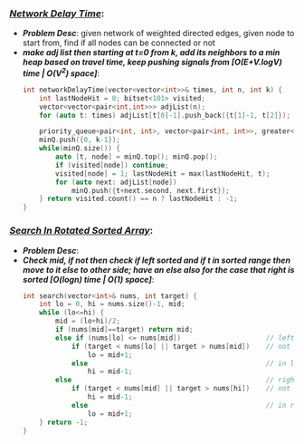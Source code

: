 ### ***[Network Delay Time](https://leetcode.com/problems/network-delay-time/)***:
- ***Problem Desc***: given network of weighted directed edges, given node to start from, find if all nodes can be connected or not
- ***make adj list then starting at t=0 from k, add its neighbors to a min heap based on travel time, keep pushing signals from [O(E+V.logV) time | O(V<sup>2</sup>) space]***:
  ```cpp
  int networkDelayTime(vector<vector<int>>& times, int n, int k) {
      int lastNodeHit = 0; bitset<101> visited;
      vector<vector<pair<int,int>>> adjList(n); 
      for (auto t: times) adjList[t[0]-1].push_back({t[1]-1, t[2]});

      priority_queue<pair<int, int>, vector<pair<int, int>>, greater<pair<int, int>>> minQ;
      minQ.push({0, k-1});
      while(minQ.size()) {
          auto [t, node] = minQ.top(); minQ.pop();
          if (visited[node]) continue;
          visited[node] = 1; lastNodeHit = max(lastNodeHit, t);
          for (auto next: adjList[node])
              minQ.push({t+next.second, next.first});
      } return visited.count() == n ? lastNodeHit : -1;
  }
  ```


### ***[Search In Rotated Sorted Array](https://leetcode.com/problems/search-in-rotated-sorted-array/)***:
- ***Problem Desc***: 
- ***Check mid, if not then check if left sorted and if t in sorted range then move to it else to other side; have an else also for the case that right is sorted [O(logn) time | O(1) space]***:
  ```cpp
  int search(vector<int>& nums, int target) {
      int lo = 0, hi = nums.size()-1, mid; 
      while (lo<=hi) {
          mid = (lo+hi)/2;
          if (nums[mid]==target) return mid;
          else if (nums[lo] <= nums[mid])                     // left sorted
              if (target < nums[lo] || target > nums[mid])    // not in left sorted range
                  lo = mid+1;
              else                                            // in left sorted range
                  hi = mid-1;
          else                                                // right sorted
              if (target < nums[mid] || target > nums[hi])    // not in right sorted range
                  hi = mid-1;
              else                                            // in right sorted range
                  lo = mid+1;
      } return -1;
  }
  ```
